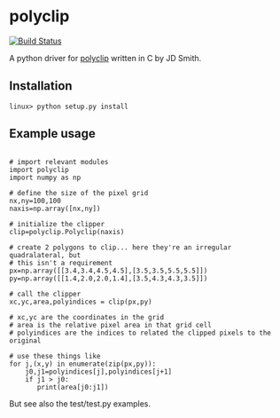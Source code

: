 # polyclip

[![Build Status](https://travis-ci.org/Russell-Ryan/polyclip.svg?branch=master)](https://travis-ci.org/Russell-Ryan/polyclip)

A python driver for [polyclip](http://tir.astro.utoledo.edu/jdsmith/code/idl.php) written in C by JD Smith.

## Installation
```
linux> python setup.py install
```


## Example usage
```

# import relevant modules
import polyclip
import numpy as np

# define the size of the pixel grid
nx,ny=100,100
naxis=np.array([nx,ny])

# initialize the clipper
clip=polyclip.Polyclip(naxis)

# create 2 polygons to clip... here they're an irregular quadralateral, but
# this isn't a requirement
px=np.array([[3.4,3.4,4.5,4.5],[3.5,3.5,5.5,5.5]])
py=np.array([[1.4,2.0,2.0,1.4],[3.5,4.3,4.3,3.5]])

# call the clipper
xc,yc,area,polyindices = clip(px,py)

# xc,yc are the coordinates in the grid
# area is the relative pixel area in that grid cell
# polyindices are the indices to related the clipped pixels to the original

# use these things like
for j,(x,y) in enumerate(zip(px,py)):
    j0,j1=polyindices[j],polyindices[j+1]
    if j1 > j0:
       print(area[j0:j1])
```

But see also the test/test.py examples.









